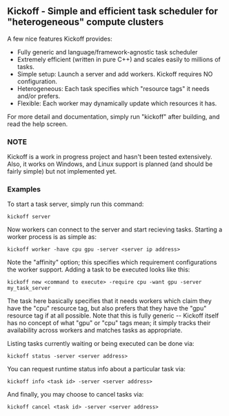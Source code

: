 ## Kickoff - Simple and efficient task scheduler for "heterogeneous" compute clusters

A few nice features Kickoff provides:

* Fully generic and language/framework-agnostic task scheduler
* Extremely efficient (written in pure C++) and scales easily to millions of tasks.
* Simple setup: Launch a server and add workers. Kickoff requires NO configuration.
* Heterogeneous: Each task specifies which "resource tags" it needs and/or prefers.
* Flexible: Each worker may dynamically update which resources it has.

For more detail and documentation, simply run "kickoff" after building, and read the help screen.

### NOTE

Kickoff is a work in progress project and hasn't been tested extensively. Also, it works on Windows, 
and Linux support is planned (and should be fairly simple) but not implemented yet.

### Examples

To start a task server, simply run this command:

`kickoff server`

Now workers can connect to the server and start recieving tasks. Starting a worker process is as simple as:

`kickoff worker -have cpu gpu -server <server ip address>`

Note the "affinity" option; this specifies which requirement configurations the worker support. Adding a task to be
executed looks like this:

`kickoff new <command to execute> -require cpu -want gpu -server my_task_server`

The task here basically specifies that it needs workers which claim they have the "cpu" resource tag, but also prefers
that they have the "gpu" resource tag if at all possible. Note that this is fully generic -- Kickoff itself has no
concept of what "gpu" or "cpu" tags mean; it simply tracks their availability across workers and matches tasks as appropriate.

Listing tasks currently waiting or being executed can be done via:

`kickoff status -server <server address>`

You can request runtime status info about a particular task via:

`kickoff info <task id> -server <server address>`

And finally, you may choose to cancel tasks via:

`kickoff cancel <task id> -server <server address>`
